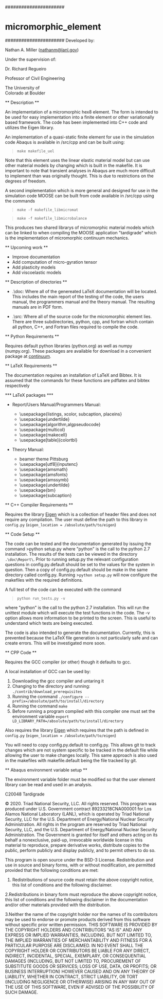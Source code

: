 ######################
# micromorphic_element
######################
Developed by:

Nathan A. Miller (nathanm@lanl.gov)



Under the supervision of:

Dr. Richard Regueiro

Professor of Civil Engineering

The University of   
Colorado at Boulder



** Description **

An implementation of a micromorphic hex8 element. The form is 
intended to be used for easy implementation into a finite element 
or other variationally based framework. The code has been implemented 
into C++ code and utilizes the Eigen library. 

An implementation of a quasi-static finite element for use in the 
simulation code Abaqus is available in /src/cpp and can be built 
using:
> `make makefile_uel`

Note that this element uses the linear elastic material model but can 
use other material models by changing which is built in the makefile.
It is important to note that transient analyses in Abaqus are much 
more difficult to implement than was originally thought. This is due 
to restrictions on the degrees of freedom.

A second implementation which is more general and designed for use in 
the simulation code MOOSE can be built from code available in /src/cpp
 using the commands
> `make -f makefile_libmicromat`

> `make -f makefile_libmicrobalance`

This produces two shared librarys of micromorphic material models which 
can be linked to when compiling the MOOSE application "tardigrade" 
which is the implementation of micromorphic continuum mechanics.

** Upcoming work **

- Improve documentation
- Add computation of micro-gyration tensor
- Add plasticity models
- Add viscoelastic models

** Description of directories **

- .\doc: Where all of the genereated LaTeX documentation will be located. This includes 
       the main report of the testing of the code, the users manual, the programmers 
       manual and the theory manual. The resulting manuals are in PDF form.
       
- .\src: Where all of the source code for the micromorphic element lies. There are three
       subdirectories, python, cpp, and fortran which contain all python, C++, and 
       Fortran files required to compile the code.

** Python Requirements **

Requires default python libraries (python.org) as well as numpy (numpy.org). These packages are 
available for download in a convenient package at [continuum](www.continuum.io/downloads).

** LaTeX Requirements **

The documentation requires an installation of LaTeX and Bibtex. It is assumed that the commands for these 
functions are pdflatex and bibtex respectively

*** LaTeX packages ***

- Report/Users Manual/Programmers Manual:
    - \usepackage{listings, xcolor, subcaption, placeins}
    - \usepackage{undertilde}
    - \usepackage{algorithm,algpseudocode}
    - \usepackage{multicol}
    - \usepackage{makecell}
    - \usepackage[table]{colortbl}

- Theory Manual:
    - beamer theme Pittsburg
    - \usepackage[utf8]{inputenc}
    - \usepackage{amsmath}
    - \usepackage{amsfonts}
    - \usepackage{amssymb}
    - \usepackage{undertilde}
    - \usepackage{bm}
    - \usepackage{subcaption}

** C++ Compiler Requirements **

Requires the library [Eigen](http://eigen.tuxfamily.org) which is a collection of header files and does
not require any compilation. The user must define the path to this library in `config.py`
(`eigen_location = /absolute/path/to/eigen`)

** Code Setup **

The code can be tested and the documentation generated by issuing the command >python setup.py
where "python" is the call to the python 2.7 installation. The results of the tests can be viewed in
the directory `.\doc\Report\`. Prior to running setup.py the relevant configuration questions 
in config.py.default should be set to the values for the system in question. Then a copy of 
config.py.default should be make in the same directory called config.py. Running >`python setup.py` 
will now configure the makefiles with the required definitions.

A full test of the code can be executed with the command
> `python run_tests.py -v`

where "python" is the call to the python 2.7 installation. This will run the unittest module 
which will execute the test functions in the code. The -v option allows more information to 
be printed to the screen. This is useful to understand which tests are being executed.

The code is also intended to generate the documentation. Currently, this is prevented because 
the LaTeX file generation is not particularly safe and can create errors. This will be 
investigated more soon.

** CPP Code **

Requires the GCC compiler (or other) though it defaults to gcc.

A local installation of GCC can be used by:

1. Downloading the gcc compiler and untaring it
2. Changing to the directory and running: `./contrib/download_prerequisites`
3. Running the command `./configure --prefix=/absolute/path/to/install/directory`
4. Running the command `make`
5. Before running a program compiled with this compiler one must set the environment 
   variable `export LD_LIBRARY_PATH=/absolute/path/to/install/directory`

Also requires the library [Eigen](http://eigen.tuxfamily.org) which requires that 
the path is defined in `config.py` (`eigen_location = /absolute/path/to/eigen`)

You will need to copy config.py.default to config.py. This allows git to track changes which 
are not system specific to be tracked in the default file while allowing the user to make 
changes locally. This same approach is also used in the makefiles with makefile.default being 
the file tracked by git.

** Abaqus environment variable setup **

The environment variable folder must be modified so that the user element library can be read 
and used in an analysis.

C20048 Tardigrade

© 2020. Triad National Security, LLC. All rights reserved.
This program was produced under U.S. Government contract 89233218CNA000001 for Los Alamos
National Laboratory (LANL), which is operated by Triad National Security, LLC for the U.S.
Department of Energy/National Nuclear Security Administration. All rights in the program are
reserved by Triad National Security, LLC, and the U.S. Department of Energy/National Nuclear
Security Administration. The Government is granted for itself and others acting on its behalf a
nonexclusive, paid-up, irrevocable worldwide license in this material to reproduce, prepare
derivative works, distribute copies to the public, perform publicly and display publicly, and to permit
others to do so.

This program is open source under the BSD-3 License.
Redistribution and use in source and binary forms, with or without modification, are permitted
provided that the following conditions are met:
1. Redistributions of source code must retain the above copyright notice, this list of conditions and
the following disclaimer.

2.Redistributions in binary form must reproduce the above copyright notice, this list of conditions
and the following disclaimer in the documentation and/or other materials provided with the
distribution.

3.Neither the name of the copyright holder nor the names of its contributors may be used to endorse
or promote products derived from this software without specific prior written permission.
THIS SOFTWARE IS PROVIDED BY THE COPYRIGHT HOLDERS AND CONTRIBUTORS "AS
IS" AND ANY EXPRESS OR IMPLIED WARRANTIES, INCLUDING, BUT NOT LIMITED TO, THE
IMPLIED WARRANTIES OF MERCHANTABILITY AND FITNESS FOR A PARTICULAR
PURPOSE ARE DISCLAIMED. IN NO EVENT SHALL THE COPYRIGHT HOLDER OR
CONTRIBUTORS BE LIABLE FOR ANY DIRECT, INDIRECT, INCIDENTAL, SPECIAL,
EXEMPLARY, OR CONSEQUENTIAL DAMAGES (INCLUDING, BUT NOT LIMITED TO,
PROCUREMENT OF SUBSTITUTE GOODS OR SERVICES; LOSS OF USE, DATA, OR PROFITS;
OR BUSINESS INTERRUPTION) HOWEVER CAUSED AND ON ANY THEORY OF LIABILITY,
WHETHER IN CONTRACT, STRICT LIABILITY, OR TORT (INCLUDING NEGLIGENCE OR
OTHERWISE) ARISING IN ANY WAY OUT OF THE USE OF THIS SOFTWARE, EVEN IF
ADVISED OF THE POSSIBILITY OF SUCH DAMAGE.

